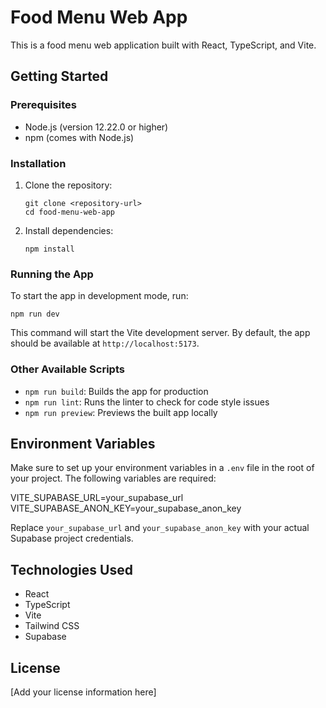 # Food Menu Web App

This is a food menu web application built with React, TypeScript, and Vite.

## Getting Started

### Prerequisites

- Node.js (version 12.22.0 or higher)
- npm (comes with Node.js)

### Installation

1. Clone the repository:
   ```
   git clone <repository-url>
   cd food-menu-web-app
   ```

2. Install dependencies:
   ```
   npm install
   ```

### Running the App

To start the app in development mode, run:

```
npm run dev
```


This command will start the Vite development server. By default, the app should be available at `http://localhost:5173`.

### Other Available Scripts

- `npm run build`: Builds the app for production
- `npm run lint`: Runs the linter to check for code style issues
- `npm run preview`: Previews the built app locally

## Environment Variables

Make sure to set up your environment variables in a `.env` file in the root of your project. The following variables are required:


VITE_SUPABASE_URL=your_supabase_url
VITE_SUPABASE_ANON_KEY=your_supabase_anon_key


Replace `your_supabase_url` and `your_supabase_anon_key` with your actual Supabase project credentials.

## Technologies Used

- React
- TypeScript
- Vite
- Tailwind CSS
- Supabase

## License

[Add your license information here]